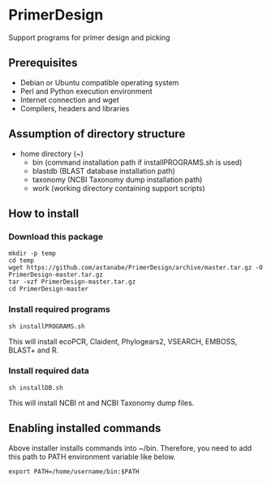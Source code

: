 # PrimerDesign
Support programs for primer design and picking
## Prerequisites
* Debian or Ubuntu compatible operating system
* Perl and Python execution environment
* Internet connection and wget
* Compilers, headers and libraries
## Assumption of directory structure
* home directory (~)
  * bin (command installation path if installPROGRAMS.sh is used)
  * blastdb (BLAST database installation path)
  * taxonomy (NCBI Taxonomy dump installation path)
  * work (working directory containing support scripts)
## How to install
### Download this package
```
mkdir -p temp
cd temp
wget https://github.com/astanabe/PrimerDesign/archive/master.tar.gz -O PrimerDesign-master.tar.gz
tar -xzf PrimerDesign-master.tar.gz
cd PrimerDesign-master
```
### Install required programs
```
sh installPROGRAMS.sh
```
This will install ecoPCR, Claident, Phylogears2, VSEARCH, EMBOSS, BLAST+ and R.
### Install required data
```
sh installDB.sh
```
This will install NCBI nt and NCBI Taxonomy dump files.
## Enabling installed commands
Above installer installs commands into ~/bin. Therefore, you need to add this path to PATH environment variable like below.
```
export PATH=/home/username/bin:$PATH
```
